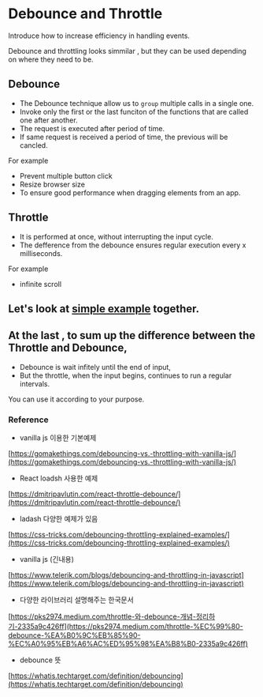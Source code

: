 # Debounce and Throttle

Introduce how to increase efficiency in handling events.

Debounce and throttling looks simmilar , but they can be used depending on where they need to be.

## Debounce

- The Debounce technique allow us to `group` multiple calls in a single one.
- Invoke only the first or the last funciton of the functions that are called one after another.
- The request is executed after period of time.
- If same request is received a period of time, the previous will be cancled.

For example 

- Prevent multiple button click
- Resize browser size
- To ensure good performance when dragging elements from an app.

## Throttle

- It is performed at once, without interrupting the input cycle.
- The defference from the debounce ensures regular execution every x milliseconds.

For example 

- infinite scroll

## Let's look at [simple example](https://codepen.io/hbpencil12/pen/jOmZLJL?editors=1111) together.

## At the last , to sum up the difference between the Throttle and Debounce,

- Debounce is wait infitely until the end of input,
- But the throttle, when the input begins, continues to run a regular intervals.

You can use it according to your purpose.

### Reference

- vanilla js 이용한 기본예제

[https://gomakethings.com/debouncing-vs.-throttling-with-vanilla-js/](https://gomakethings.com/debouncing-vs.-throttling-with-vanilla-js/)

- React loadsh 사용한 예제

[https://dmitripavlutin.com/react-throttle-debounce/](https://dmitripavlutin.com/react-throttle-debounce/)

- ladash 다양한 예제가 있음

[https://css-tricks.com/debouncing-throttling-explained-examples/](https://css-tricks.com/debouncing-throttling-explained-examples/)

- vanilla js (긴내용)

[https://www.telerik.com/blogs/debouncing-and-throttling-in-javascript](https://www.telerik.com/blogs/debouncing-and-throttling-in-javascript)

- 다양한 라이브러리 설명해주는 한국문서

[https://pks2974.medium.com/throttle-와-debounce-개념-정리하기-2335a9c426ff](https://pks2974.medium.com/throttle-%EC%99%80-debounce-%EA%B0%9C%EB%85%90-%EC%A0%95%EB%A6%AC%ED%95%98%EA%B8%B0-2335a9c426ff)

- debounce 뜻

[https://whatis.techtarget.com/definition/debouncing](https://whatis.techtarget.com/definition/debouncing)
